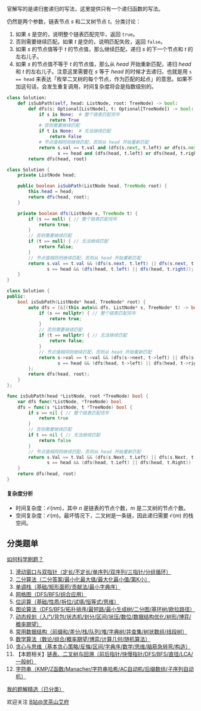 官解写的是递归套递归的写法，这里提供只有一个递归函数的写法。

仍然是两个参数，链表节点 $s$ 和二叉树节点 $t$。分类讨论：

1. 如果 $s$ 是空的，说明整个链表匹配完毕，返回 $\texttt{true}$。
2. 否则需要继续匹配。如果 $t$ 是空的，说明匹配失败，返回 $\texttt{false}$。
3. 如果 $s$ 的节点值等于 $t$ 的节点值，那么继续匹配，递归 $s$ 的下一个节点和 $t$ 的左右儿子。
4. 如果 $s$ 的节点值不等于 $t$ 的节点值，那么从 $\textit{head}$ 开始重新匹配，递归 $\textit{head}$ 和 $t$ 的左右儿子。注意这里需要在 $s$ 等于 $\textit{head}$ 的时候才去递归，也就是用 `s == head` 来表达「枚举二叉树的每个节点，作为匹配的起点」的意思。如果不加这句话，会发生重复调用，时间复杂度将会是指数级别的。

```py [sol-Python3]
class Solution:
    def isSubPath(self, head: ListNode, root: TreeNode) -> bool:
        def dfs(s: Optional[ListNode], t: Optional[TreeNode]) -> bool:
            if s is None:  # 整个链表匹配完毕
                return True
            # 否则需要继续匹配
            if t is None:  # 无法继续匹配
                return False
            # 节点值相同则继续匹配，否则从 head 开始重新匹配
            return s.val == t.val and (dfs(s.next, t.left) or dfs(s.next, t.right)) or \
                   s == head and (dfs(head, t.left) or dfs(head, t.right))
        return dfs(head, root)
```

```java [sol-Java]
class Solution {
    private ListNode head;

    public boolean isSubPath(ListNode head, TreeNode root) {
        this.head = head;
        return dfs(head, root);
    }

    private boolean dfs(ListNode s, TreeNode t) {
        if (s == null) { // 整个链表匹配完毕
            return true;
        }
        // 否则需要继续匹配
        if (t == null) { // 无法继续匹配
            return false;
        }
        // 节点值相同则继续匹配，否则从 head 开始重新匹配
        return s.val == t.val && (dfs(s.next, t.left) || dfs(s.next, t.right)) ||
               s == head && (dfs(head, t.left) || dfs(head, t.right));
    }
}
```

```cpp [sol-C++]
class Solution {
public:
    bool isSubPath(ListNode* head, TreeNode* root) {
        auto dfs = [&](this auto&& dfs, ListNode* s, TreeNode* t) -> bool {
            if (s == nullptr) { // 整个链表匹配完毕
                return true;
            }
            // 否则需要继续匹配
            if (t == nullptr) { // 无法继续匹配
                return false;
            }
            // 节点值相同则继续匹配，否则从 head 开始重新匹配
            return s->val == t->val && (dfs(s->next, t->left) || dfs(s->next, t->right)) ||
                   s == head && (dfs(head, t->left) || dfs(head, t->right));
        };
        return dfs(head, root);
    }
};
```

```go [sol-Go]
func isSubPath(head *ListNode, root *TreeNode) bool {
    var dfs func(*ListNode, *TreeNode) bool
    dfs = func(s *ListNode, t *TreeNode) bool {
        if s == nil { // 整个链表匹配完毕
            return true
        }
        // 否则需要继续匹配
        if t == nil { // 无法继续匹配
            return false
        }
        // 节点值相同则继续匹配，否则从 head 开始重新匹配
        return s.Val == t.Val && (dfs(s.Next, t.Left) || dfs(s.Next, t.Right)) ||
               s == head && (dfs(head, t.Left) || dfs(head, t.Right))
    }
    return dfs(head, root)
}
```

#### 复杂度分析

- 时间复杂度：$\mathcal{O}(nm)$，其中 $n$ 是链表的节点个数，$m$ 是二叉树的节点个数。
- 空间复杂度：$\mathcal{O}(m)$。最坏情况下，二叉树是一条链，因此递归需要 $\mathcal{O}(m)$ 的栈空间。

## 分类题单

[如何科学刷题？](https://leetcode.cn/circle/discuss/RvFUtj/)

1. [滑动窗口与双指针（定长/不定长/单序列/双序列/三指针/分组循环）](https://leetcode.cn/circle/discuss/0viNMK/)
2. [二分算法（二分答案/最小化最大值/最大化最小值/第K小）](https://leetcode.cn/circle/discuss/SqopEo/)
3. [单调栈（基础/矩形面积/贡献法/最小字典序）](https://leetcode.cn/circle/discuss/9oZFK9/)
4. [网格图（DFS/BFS/综合应用）](https://leetcode.cn/circle/discuss/YiXPXW/)
5. [位运算（基础/性质/拆位/试填/恒等式/思维）](https://leetcode.cn/circle/discuss/dHn9Vk/)
6. [图论算法（DFS/BFS/拓扑排序/最短路/最小生成树/二分图/基环树/欧拉路径）](https://leetcode.cn/circle/discuss/01LUak/)
7. [动态规划（入门/背包/状态机/划分/区间/状压/数位/数据结构优化/树形/博弈/概率期望）](https://leetcode.cn/circle/discuss/tXLS3i/)
8. [常用数据结构（前缀和/差分/栈/队列/堆/字典树/并查集/树状数组/线段树）](https://leetcode.cn/circle/discuss/mOr1u6/)
9. [数学算法（数论/组合/概率期望/博弈/计算几何/随机算法）](https://leetcode.cn/circle/discuss/IYT3ss/)
10. [贪心与思维（基本贪心策略/反悔/区间/字典序/数学/思维/脑筋急转弯/构造）](https://leetcode.cn/circle/discuss/g6KTKL/)
11. 【本题相关】[链表、二叉树与回溯（前后指针/快慢指针/DFS/BFS/直径/LCA/一般树）](https://leetcode.cn/circle/discuss/K0n2gO/)
12. [字符串（KMP/Z函数/Manacher/字符串哈希/AC自动机/后缀数组/子序列自动机）](https://leetcode.cn/circle/discuss/SJFwQI/)

[我的题解精选（已分类）](https://github.com/EndlessCheng/codeforces-go/blob/master/leetcode/SOLUTIONS.md)

欢迎关注 [B站@灵茶山艾府](https://space.bilibili.com/206214)
